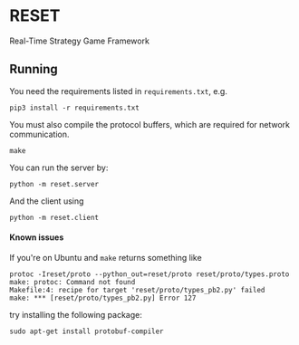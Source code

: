 # RESET
Real-Time Strategy Game Framework

## Running
You need the requirements listed in `requirements.txt`, e.g.

```
pip3 install -r requirements.txt
```

You must also compile the protocol buffers, which are required for network communication.

```
make
```

You can run the server by:

```
python -m reset.server
```

And the client using

```
python -m reset.client
```

#### Known issues

If you're on Ubuntu and `make` returns something like 
```
protoc -Ireset/proto --python_out=reset/proto reset/proto/types.proto
make: protoc: Command not found
Makefile:4: recipe for target 'reset/proto/types_pb2.py' failed
make: *** [reset/proto/types_pb2.py] Error 127
```

try installing the following package: 

`sudo apt-get install protobuf-compiler`
